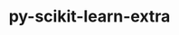 ---
title: "py-scikit-learn-extra"
layout: cache
categories: [package, develop-2024-01-21]
meta: {"versions": ["0.2.0"], "compilers": ["apple-clang@=15.0.0", "gcc@=11.3.0"], "oss": ["ubuntu22.04", "ventura"], "platforms": ["darwin", "linux"], "targets": ["aarch64", "x86_64_v3"], "stacks": ["ml-darwin-aarch64-mps", "ml-linux-x86_64-cpu", "ml-linux-x86_64-cuda", "ml-linux-x86_64-rocm", "root"], "num_specs": 2, "num_specs_by_stack": {"ml-darwin-aarch64-mps": 1, "root": 2, "ml-linux-x86_64-cpu": 1, "ml-linux-x86_64-rocm": 1, "ml-linux-x86_64-cuda": 1}}
spec_details: [{"hash": "yoiewlipmsept5ujgdwp7lu4ctloetbi", "compiler": "apple-clang@=15.0.0", "versions": ["0.2.0"], "os": "ventura", "platform": "darwin", "target": "aarch64", "variants": ["build_system=python_pip"], "stacks": ["ml-darwin-aarch64-mps", "root"], "size": "-", "tarball": "https://binaries.spack.io/releases/develop-2024-01-21/build_cache/darwin-ventura-aarch64/apple-clang-15.0.0/py-scikit-learn-extra-0.2.0/darwin-ventura-aarch64-apple-clang-15.0.0-py-scikit-learn-extra-0.2.0-yoiewlipmsept5ujgdwp7lu4ctloetbi.spack"}, {"hash": "hghdph5p5ekrbrei6vuurqf5rdbkyxce", "compiler": "gcc@=11.3.0", "versions": ["0.2.0"], "os": "ubuntu22.04", "platform": "linux", "target": "x86_64_v3", "variants": ["build_system=python_pip"], "stacks": ["ml-linux-x86_64-cpu", "ml-linux-x86_64-rocm", "ml-linux-x86_64-cuda", "root"], "size": "-", "tarball": "https://binaries.spack.io/releases/develop-2024-01-21/build_cache/linux-ubuntu22.04-x86_64_v3/gcc-11.3.0/py-scikit-learn-extra-0.2.0/linux-ubuntu22.04-x86_64_v3-gcc-11.3.0-py-scikit-learn-extra-0.2.0-hghdph5p5ekrbrei6vuurqf5rdbkyxce.spack"}]
---
